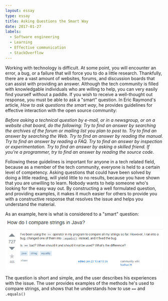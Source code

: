 ```yaml
---
layout: essay
type: essay
title: Asking Questions the Smart Way
date: 2017-01-27
labels:
  - Software engineering
  - Learning
  - Effective communication
  - StackOverflow
---
```


Working with technology is difficult.  At some point, you will encounter an error, a bug, or a failure that will force you to do a little research.  Thankfully, there are a vast amount of websites, forums, and discussion boards that can assist with providing an answer.  Although the tech community is filled with knowledgable individuals who are willing to help, you can very easily find yourself without a paddle.  If you wish to receive a well-thought out response, you must be able to ask a "smart" question.  In Eric Raymond's article, *How to ask questions the smart way*, he provides guidelines for effective interaction with the open source community:

*Before asking a technical question by e-mail, or in a newsgroup, or on a website chat board, do the following: Try to find an answer by searching the archives of the forum or mailing list you plan to post to. Try to find an answer by searching the Web. Try to find an answer by reading the manual. Try to find an answer by reading a FAQ. Try to find an answer by inspection or experimentation. Try to find an answer by asking a skilled friend. If you’re a programmer, try to find an answer by reading the source code.*

Following these guidelines is important for anyone in a tech related field, because as a member of the tech community, everyone is held to a certain level of competency.  Asking questions that could have been solved by doing a little reading, will yield little to no results, because you have shown that you are unwilling to learn.  Nobody wants to help someone who's looking for the easy way out.  By constructing a well formulated question, and providing examples, it makes it much easier for others to provide you with a constructive response that resolves the issue and helps you understand the material.

As an example, here is what is considered to a "smart" question:
<img class="ui centered huge image" src="/images/smartquestion.png">

The question is short and simple, and the user describes his experiences with the issue.  The user provides examples of the methods he's used to compare strings, and shows that he understands how to use `==` and `.equals()`

